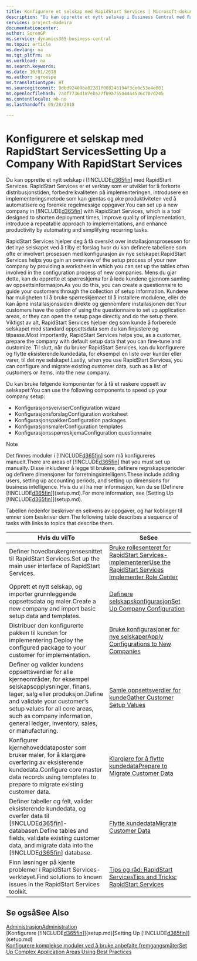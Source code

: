 ```yaml
---
title: Konfigurere et selskap med RapidStart Services | Microsoft-dokumentasjon
description: "Du kan opprette et nytt selskap i Business Central med RapidStart Services. RapidStart Services er et verktøy som er utviklet for å forkorte distribusjonstiden, forbedre kvaliteten på implementeringen, introdusere en implementeringsmetode som kan gjentas og øke produktiviteten ved å automatisere og forenkle regelmessige oppgaver."
services: project-madeira
documentationcenter: 
author: SorenGP
ms.service: dynamics365-business-central
ms.topic: article
ms.devlang: na
ms.tgt_pltfrm: na
ms.workload: na
ms.search.keywords: 
ms.date: 10/01/2018
ms.author: sgroespe
ms.translationtype: HT
ms.sourcegitcommit: 9dbd92409ba02281f008246194f3ce0c53e4e001
ms.openlocfilehash: 7adf7736d187eb527f09a755a4444536c707d245
ms.contentlocale: nb-no
ms.lasthandoff: 09/28/2018

---
```

# <a name="setting-up-a-company-with-rapidstart-services"></a><span data-ttu-id="e6320-103">Konfigurere et selskap med RapidStart Services</span><span class="sxs-lookup"><span data-stu-id="e6320-103">Setting Up a Company With RapidStart Services</span></span>
<span data-ttu-id="e6320-104">Du kan opprette et nytt selskap i [!INCLUDE[d365fin](includes/d365fin_md.md)] med RapidStart Services. RapidStart Services er et verktøy som er utviklet for å forkorte distribusjonstiden, forbedre kvaliteten på implementeringen, introdusere en implementeringsmetode som kan gjentas og øke produktiviteten ved å automatisere og forenkle regelmessige oppgaver.</span><span class="sxs-lookup"><span data-stu-id="e6320-104">You can set up a new company in [!INCLUDE[d365fin](includes/d365fin_md.md)] with RapidStart Services, which is a tool designed to shorten deployment times, improve quality of implementation, introduce a repeatable approach to implementations, and enhance productivity by automating and simplifying recurring tasks.</span></span>  

<span data-ttu-id="e6320-105">RapidStart Services hjelper deg å få oversikt over installasjonsprosessen for det nye selskapet ved å tilby et forslag hvor du kan definere tabellene som ofte er involvert prosessen med konfigurasjon av nye selskaper.</span><span class="sxs-lookup"><span data-stu-id="e6320-105">RapidStart Services helps you gain an overview of the setup process of your new company by providing a worksheet in which you can set up the tables often involved in the configuration process of new companies.</span></span> <span data-ttu-id="e6320-106">Mens du gjør dette, kan du opprette et spørreskjema for å lede kundene gjennom samling av oppsettsinformasjon.</span><span class="sxs-lookup"><span data-stu-id="e6320-106">As you do this, you can create a questionnaire to guide your customers through the collection of setup information.</span></span> <span data-ttu-id="e6320-107">Kundene har muligheten til å bruke spørreskjemaet til å installere modulene, eller de kan åpne installasjonssiden direkte og gjennomføre installasjonen der.</span><span class="sxs-lookup"><span data-stu-id="e6320-107">Your customers have the option of using the questionnaire to set up application areas, or they can open the setup page directly and do the setup there.</span></span> <span data-ttu-id="e6320-108">Viktigst av alt, RapidStart Services hjelper deg som kunde å forberede selskapet med standard oppsettsdata som du kan finjustere og tilpasse.</span><span class="sxs-lookup"><span data-stu-id="e6320-108">Most importantly, RapidStart Services helps you, as a customer, prepare the company with default setup data that you can fine-tune and customize.</span></span> <span data-ttu-id="e6320-109">Til slutt, når du bruker RapidStart Services, kan du konfigurere og flytte eksisterende kundedata, for eksempel en liste over kunder eller varer, til det nye selskapet.</span><span class="sxs-lookup"><span data-stu-id="e6320-109">Lastly, when you use RapidStart Services, you can configure and migrate existing customer data, such as a list of customers or items, into the new company.</span></span>

<span data-ttu-id="e6320-110">Du kan bruke følgende komponenter for å få et raskere oppsett av selskapet:</span><span class="sxs-lookup"><span data-stu-id="e6320-110">You can use the following components to speed up your company setup:</span></span>  

-   <span data-ttu-id="e6320-111">Konfigurasjonsveiviser</span><span class="sxs-lookup"><span data-stu-id="e6320-111">Configuration wizard</span></span>  
-   <span data-ttu-id="e6320-112">Konfigurasjonsforslag</span><span class="sxs-lookup"><span data-stu-id="e6320-112">Configuration worksheet</span></span>  
-   <span data-ttu-id="e6320-113">Konfigurasjonspakker</span><span class="sxs-lookup"><span data-stu-id="e6320-113">Configuration packages</span></span>  
-   <span data-ttu-id="e6320-114">Konfigurasjonsmaler</span><span class="sxs-lookup"><span data-stu-id="e6320-114">Configuration templates</span></span>  
-   <span data-ttu-id="e6320-115">Konfigurasjonsspørreskjema</span><span class="sxs-lookup"><span data-stu-id="e6320-115">Configuration questionnaire</span></span>  

> [!Note]  
>  <span data-ttu-id="e6320-116">Det finnes moduler i [!INCLUDE[d365fin](includes/d365fin_md.md)] som må konfigureres manuelt.</span><span class="sxs-lookup"><span data-stu-id="e6320-116">There are areas of [!INCLUDE[d365fin](includes/d365fin_md.md)] that you must set up manually.</span></span> <span data-ttu-id="e6320-117">Disse inkluderer å legge til brukere, definere regnskapsperioder og definere dimensjoner for forretningsintelligens.</span><span class="sxs-lookup"><span data-stu-id="e6320-117">These include adding users, setting up accounting periods, and setting up dimensions for business intelligence.</span></span> <span data-ttu-id="e6320-118">Hvis du vil ha mer informasjon, kan du se [Definere [!INCLUDE[d365fin](includes/d365fin_md.md)]](setup.md).</span><span class="sxs-lookup"><span data-stu-id="e6320-118">For more information, see [Setting Up [!INCLUDE[d365fin](includes/d365fin_md.md)]](setup.md).</span></span>

 <span data-ttu-id="e6320-119">Tabellen nedenfor beskriver en sekvens av oppgaver, og har koblinger til emner som beskriver dem.</span><span class="sxs-lookup"><span data-stu-id="e6320-119">The following table describes a sequence of tasks with links to topics that describe them.</span></span>

|<span data-ttu-id="e6320-120">**Hvis du vil**</span><span class="sxs-lookup"><span data-stu-id="e6320-120">**To**</span></span>|<span data-ttu-id="e6320-121">**Se**</span><span class="sxs-lookup"><span data-stu-id="e6320-121">**See**</span></span>|  
|------------|-------------|  
|<span data-ttu-id="e6320-122">Definer hovedbrukergrensesnittet til RapidStart Services.</span><span class="sxs-lookup"><span data-stu-id="e6320-122">Set up the main user interface of RapidStart Services.</span></span>|[<span data-ttu-id="e6320-123">Bruke rollesenteret for RapidStart Services-implementerer</span><span class="sxs-lookup"><span data-stu-id="e6320-123">Use the RapidStart Services Implementer Role Center</span></span>](admin-how-to-use-the-rapidstart-services-role-center-to-track-progress.md)|  
|<span data-ttu-id="e6320-124">Opprett et nytt selskap, og importer grunnleggende oppsettsdata og maler.</span><span class="sxs-lookup"><span data-stu-id="e6320-124">Create a new company and import basic setup data and templates.</span></span>|[<span data-ttu-id="e6320-125">Definere selskapskonfigurasjon</span><span class="sxs-lookup"><span data-stu-id="e6320-125">Set Up Company Configuration</span></span>](admin-set-up-company-configuration.md)|  
|<span data-ttu-id="e6320-126">Distribuer den konfigurerte pakken til kunden for implementering.</span><span class="sxs-lookup"><span data-stu-id="e6320-126">Deploy the configured package to your customer for implementation.</span></span>|[<span data-ttu-id="e6320-127">Bruke konfigurasjoner for nye selskaper</span><span class="sxs-lookup"><span data-stu-id="e6320-127">Apply Configurations to New Companies</span></span>](admin-apply-configuration-to-new-companies.md)|
|<span data-ttu-id="e6320-128">Definer og valider kundens oppsettsverdier for alle kjerneområder, for eksempel selskapsopplysninger, finans, lager, salg eller produksjon.</span><span class="sxs-lookup"><span data-stu-id="e6320-128">Define and validate your customer’s setup values for all core areas, such as company information, general ledger, inventory, sales, or manufacturing.</span></span>|[<span data-ttu-id="e6320-129">Samle oppsettsverdier for kunde</span><span class="sxs-lookup"><span data-stu-id="e6320-129">Gather Customer Setup Values</span></span>](admin-gather-customer-setup-values.md)|  
|<span data-ttu-id="e6320-130">Konfigurer kjernehoveddataposter som bruker maler, for å klargjøre overføring av eksisterende kundedata.</span><span class="sxs-lookup"><span data-stu-id="e6320-130">Configure core master data records using templates to prepare to migrate existing customer data.</span></span>|[<span data-ttu-id="e6320-131">Klargjøre for å flytte kundedata</span><span class="sxs-lookup"><span data-stu-id="e6320-131">Prepare to Migrate Customer Data</span></span>](admin-use-templates-to-prepare-customer-data-for-migration.md)|  
|<span data-ttu-id="e6320-132">Definer tabeller og felt, valider eksisterende kundedata, og overfør data til [!INCLUDE[d365fin](includes/d365fin_md.md)]-databasen.</span><span class="sxs-lookup"><span data-stu-id="e6320-132">Define tables and fields, validate existing customer data, and migrate data into the [!INCLUDE[d365fin](includes/d365fin_md.md)] database.</span></span>|[<span data-ttu-id="e6320-133">Flytte kundedata</span><span class="sxs-lookup"><span data-stu-id="e6320-133">Migrate Customer Data</span></span>](admin-migrate-customer-data.md)|  
|<span data-ttu-id="e6320-134">Finn løsninger på kjente problemer i RapidStart Services-verktøyet.</span><span class="sxs-lookup"><span data-stu-id="e6320-134">Find solutions to known issues in the RapidStart Services toolkit.</span></span>|[<span data-ttu-id="e6320-135">Tips og råd: RapidStart Services</span><span class="sxs-lookup"><span data-stu-id="e6320-135">Tips and Tricks: RapidStart Services</span></span>](admin-tips-and-tricks-rapidstart-services.md)|  

## <a name="see-also"></a><span data-ttu-id="e6320-136">Se også</span><span class="sxs-lookup"><span data-stu-id="e6320-136">See Also</span></span>  
[<span data-ttu-id="e6320-137">Administrasjon</span><span class="sxs-lookup"><span data-stu-id="e6320-137">Administration</span></span>](admin-setup-and-administration.md)  
<span data-ttu-id="e6320-138">[Konfigurere [!INCLUDE[d365fin](includes/d365fin_md.md)]](setup.md)</span><span class="sxs-lookup"><span data-stu-id="e6320-138">[Setting Up [!INCLUDE[d365fin](includes/d365fin_md.md)]](setup.md)</span></span>  
[<span data-ttu-id="e6320-139">Konfigurere komplekse moduler ved å bruke anbefalte fremgangsmåter</span><span class="sxs-lookup"><span data-stu-id="e6320-139">Set Up Complex Application Areas Using Best Practices</span></span>](set-up-complex-application-areas-using-best-practices.md)   

